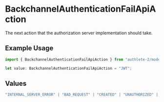 # BackchannelAuthenticationFailApiAction

The next action that the authorization server implementation should take.

## Example Usage

```typescript
import { BackchannelAuthenticationFailApiAction } from "authlete-2/models/operations";

let value: BackchannelAuthenticationFailApiAction = "JWT";
```

## Values

```typescript
"INTERNAL_SERVER_ERROR" | "BAD_REQUEST" | "CREATED" | "UNAUTHORIZED" | "FORBIDDEN" | "JSON" | "JWT" | "OK"
```
